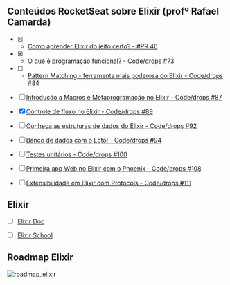 ## Conteúdos RocketSeat sobre Elixir (profº Rafael Camarda)

- [x] - [Como aprender Elixir do jeito certo? - #PR 46](https://www.youtube.com/watch?v=w9x2XWdsQQI)

- [x] - [O que é programação funcional? - Code/drops #73](https://www.youtube.com/watch?v=53Lv3efp7Rk)

- [ ] - [Pattern Matching - ferramenta mais poderosa do Elixir - Code/drops #84](https://www.youtube.com/watch?v=7zQqzhVu74Y)

- [ ] [Introdução a Macros e Metaprogramação no Elixir - Code/drops #87](https://www.youtube.com/watch?v=4Ez6Yu6g6jo)

- [x] [Controle de fluxo no Elixir - Code/drops #89](https://www.youtube.com/watch?v=V_pIkbaFnMA)

- [ ] [Conheça as estruturas de dados do Elixir - Code/drops #92
](https://www.youtube.com/watch?v=itY9IVnvgmw)

- [ ] [Banco de dados com o Ecto! - Code/drops #94
](https://www.youtube.com/watch?v=tjvwsxjvBwY)


- [ ] [Testes unitários - Code/drops #100
](https://www.youtube.com/watch?v=c6tSDjj7VNM)

- [ ] [Primeira app Web no Elixir com o Phoenix - Code/drops #108
](https://www.youtube.com/watch?v=LGT5a8xKhS4)

- [ ] [Extensibilidade em Elixir com Protocols - Code/drops #111
](https://www.youtube.com/watch?v=pFUXbppNpDQ)

## Elixir

- [ ] [Elixir Doc](https://elixir-lang.org/getting-started/introduction.html)

- [ ] [Elixir School](https://elixirschool.com/en)

## Roadmap Elixir

![roadmap_elixir](https://res.cloudinary.com/practicaldev/image/fetch/s--t6rzInQC--/c_limit%2Cf_auto%2Cfl_progressive%2Cq_auto%2Cw_800/https://dev-to-uploads.s3.amazonaws.com/uploads/articles/yx08mqoc7oojuvwp12ng.png)
